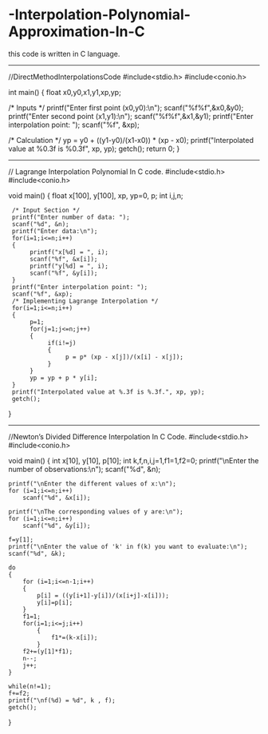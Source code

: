 # -Interpolation-Polynomial-Approximation-In-C
this code is written in C language.





---------------------------------------------------------------------------------------







//DirectMethodInterpolationsCode
#include<stdio.h>
#include<conio.h>

int main()
{
 float x0,y0,x1,y1,xp,yp;

 

 /* Inputs */
 printf("Enter first point (x0,y0):\n");
 scanf("%f%f",&x0,&y0);
 printf("Enter second point (x1,y1):\n");
 scanf("%f%f",&x1,&y1);
 printf("Enter interpolation point: ");
 scanf("%f", &xp);

 /* Calculation */
 yp = y0 + ((y1-y0)/(x1-x0)) * (xp - x0);
 printf("Interpolated value at %0.3f is %0.3f", xp, yp);
 getch();
 return 0;
}

 ---------------------------------------------------------------------------------------
 // Lagrange Interpolation Polynomial In C code.
 #include<stdio.h>
#include<conio.h>

void main()
{
	 float x[100], y[100], xp, yp=0, p;
	 int i,j,n;
	
	 /* Input Section */
	 printf("Enter number of data: ");
	 scanf("%d", &n);
	 printf("Enter data:\n");
	 for(i=1;i<=n;i++)
	 {
		  printf("x[%d] = ", i);
		  scanf("%f", &x[i]);
		  printf("y[%d] = ", i);
		  scanf("%f", &y[i]);
	 }
	 printf("Enter interpolation point: ");
	 scanf("%f", &xp);
	 /* Implementing Lagrange Interpolation */
	 for(i=1;i<=n;i++)
	 {
		  p=1;
		  for(j=1;j<=n;j++)
		  {
			   if(i!=j)
			   {
			    	p = p* (xp - x[j])/(x[i] - x[j]);
			   }
		  }
		  yp = yp + p * y[i];
	 }
	 printf("Interpolated value at %.3f is %.3f.", xp, yp);
	 getch();
}


--------------------------------------------------------------------------------

//Newton’s Divided Difference Interpolation In C Code.
#include<stdio.h>
#include<conio.h>
 
void main()
{
    int x[10], y[10], p[10];
    int k,f,n,i,j=1,f1=1,f2=0;
    printf("\nEnter the number of observations:\n");
    scanf("%d", &n);
 
    printf("\nEnter the different values of x:\n");
    for (i=1;i<=n;i++)
        scanf("%d", &x[i]);
 
    printf("\nThe corresponding values of y are:\n");
    for (i=1;i<=n;i++)
        scanf("%d", &y[i]);
 
    f=y[1];
    printf("\nEnter the value of 'k' in f(k) you want to evaluate:\n");
    scanf("%d", &k);
 
    do
    {
        for (i=1;i<=n-1;i++)
        {
            p[i] = ((y[i+1]-y[i])/(x[i+j]-x[i]));
            y[i]=p[i];
        }
        f1=1;
        for(i=1;i<=j;i++)
            {
                f1*=(k-x[i]);
            }
        f2+=(y[1]*f1);
        n--;
        j++;
    }
 
    while(n!=1);
    f+=f2;
    printf("\nf(%d) = %d", k , f);
    getch();
}

